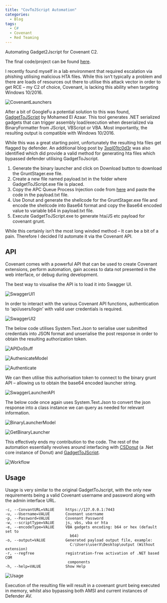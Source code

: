 ```yaml
---
title: "CovToJScript Automation"
categories:
  - Blog
tags:
  - C#
  - Covenant
  - Red Teaming
---
```




Automating Gadget2Jscript for Covenant C2.

The final code/project can be found [here](https://github.com/cybernomad1/CovToJScript).

I recently found myself in a lab environment that required escalation via phishing utilising malicious HTA files. While this isn’t typically a problem and there are loads of resources out there to utilise this attack vector in order to get RCE – my C2 of choice, Covenant, is lacking this ability when targeting Windows 10/2016.

![CovenantLaunchers]({{site.url}}/assets/posts/CovToJScript/CovenantLaunchers.png)

After a bit of GoogleFu a potential solution to this was found, [GadgetToJScript]( https://github.com/med0x2e/GadgetToJScript) by Mohamed El Azaar. This tool generates .NET serialized gadgets that can trigger assembly load/execution when deserialized via BinaryFormatter from JScript, VBScript or VBA. Most importantly, the resulting output is compatible with Windows 10/2016.

While this was a great starting point, unfortunately the resulting hta files get flagged by defender. An additional blog post by [3xpl01tc0d3r](https://3xpl01tc0d3r.blogspot.com/2020/02/gadgettojscript-covenant-donut.html) was also identified which did provide a valid method for generating hta files which bypassed defender utilising GadgetToJscript.

1. Generate the binary launcher and click on Download button to download the GruntStager.exe file.
2. Create a new file named payload.txt in the folder where GadgetToJScript.exe file is placed.
3. Copy the APC Queue Process Injection code from [here](https://gist.githubusercontent.com/3xpl01tc0d3r/ecf5e1ac09935c674a9c6939c694da13/raw/238ed3339a458ce0260f98dc18a38fdbed420457/Payload.txt) and paste the code in the payload.txt file.
4. Use Donut and generate the shellcode for the GruntStager.exe file and encode the shellcode into Base64 format and copy the Base64 encoded value to variable b64 in payload.txt file.
5. Execute GadgetToJScript.exe to generate hta/JS etc payload for covenant grunt.

While this certainly isn’t the most long winded method – It can be a bit of a pain. Therefore I decided I’d automate it via the Covenant API.

## API
Covenant comes with a powerful API that can be used to create Covenant extensions, perform automation, gain access to data not presented in the web interface, or debug during development.

The best way to visualise the API is to load it into Swagger UI.

![SwaggerUI1]({{site.url}}/assets/posts/CovToJScript/SwaggerUI1.png)

In order to interact with the various Covenant API functions, authentication to ‘api/users/login’ with valid user credentials is required.

![SwaggerUI2]({{site.url}}/assets/posts/CovToJScript/SwaggerUI2.png)

The below code utilises System.Text.Json to serialise user submitted credentials into JSON format and unserialise the post response in order to obtain the resulting authorization token.

![APIDoStuff]({{site.url}}/assets/posts/CovToJScript/APIDoStuff.png)

![AuthenicateModel]({{site.url}}/assets/posts/CovToJScript/AuthenticateModel.png)

![Authenticate]({{site.url}}/assets/posts/CovToJScript/Authenticate.png)

We can then utilise this authorisation token to connect to the binary grunt API – allowing us to obtain the base64 encoded launcher string.

![SwaggerLauncherAPI]({{site.url}}/assets/posts/CovToJScript/SwaggerLauncherAPI.png)

The below code once again uses System.Text.Json to convert the json response into a class instance we can query as needed for relevant information.

![BinaryLauncherModel]({{site.url}}/assets/posts/CovToJScript/BinaryLauncherModel.png)

![GetBinaryLauncher]({{site.url}}/assets/posts/CovToJScript/GetBinaryLauncher.png)

This effectively ends my contribution to the code. The rest of the automation essentially revolves around interfacing with [CSDonut](https://github.com/n1xbyte/donutCS) (a .Net core instance of Donut) and [GadgetToJScript](https://github.com/med0x2e/GadgetToJScript).

![Workflow]({{site.url}}/assets/posts/CovToJScript/Workflow.png)

## Usage
Usage is very similar to the original GadgetToJscript, with the only new requirements being a valid Covenant username and password along with the admin interface URL.
```
-c, --ConvantURL=VALUE     https://127.0.0.1:7443
-u, --Username=VALUE       Covenant username
-p, --Password=VALUE       Covenant Password
-w, --scriptType=VALUE     js, vbs, vba or hta
-e, --encodeType=VALUE     VBA gadgets encoding: b64 or hex (default set to
                             b64)
-o, --output=VALUE         Generated payload output file, example:
                             C:\Users\userX\Desktop\output (Without extension)
-r, --regfree              registration-free activation of .NET based COM
                            components
-h, --help=VALUE           Show Help
```
![Usage]({{site.url}}/assets/posts/CovToJScript/Usage.png)

Execution of the resulting file will result in a covenant grunt being executed in memory, whilst also bypassing both AMSI and current instances of Defender AV.

